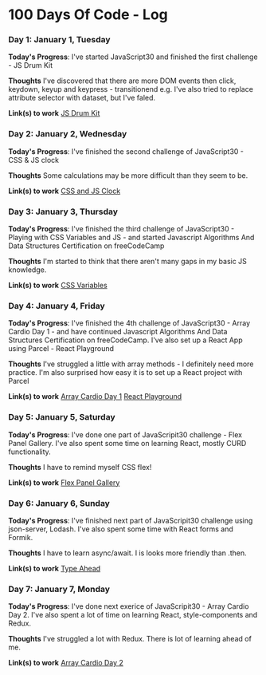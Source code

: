 # 100 Days Of Code - Log

### Day 1: January 1, Tuesday

**Today's Progress**: I've started JavaScript30 and finished the first challenge - JS Drum Kit

**Thoughts** I've discovered that there are more DOM events then click, keydown, keyup and keypress - transitionend e.g. I've also tried to replace attribute selector with dataset, but I've faled.

**Link(s) to work**
[JS Drum Kit](https://github.com/dominikmanowski/javascript30/tree/master/01%20-%20JavaScript%20Drum%20Kit)

### Day 2: January 2, Wednesday

**Today's Progress**: I've finished the second challenge of JavaScript30 - CSS & JS clock

**Thoughts** Some calculations may be more difficult than they seem to be.

**Link(s) to work**
[CSS and JS Clock](https://github.com/dominikmanowski/javascript30/tree/master/02%20-%20JS%20and%20CSS%20Clock)

### Day 3: January 3, Thursday

**Today's Progress**: I've finished the third challenge of JavaScript30 - Playing with CSS Variables and JS - and started Javascript Algorithms And Data Structures Certification on freeCodeCamp

**Thoughts** I'm started to think that there aren't many gaps in my basic JS knowledge.

**Link(s) to work**
[CSS Variables](https://github.com/dominikmanowski/javascript30/tree/master/03%20-%20CSS%20Variables)

### Day 4: January 4, Friday

**Today's Progress**: I've finished the 4th challenge of JavaScript30 - Array Cardio Day 1 - and have continued Javascript Algorithms And Data Structures Certification on freeCodeCamp. I've also set up a React App using Parcel - React Playground

**Thoughts** I've struggled a little with array methods - I definitely need more practice. I'm also surprised how easy it is to set up a React project with Parcel

**Link(s) to work**
[Array Cardio Day 1](https://github.com/dominikmanowski/javascript30/tree/master/04%20-%20Array%20Cardio%20Day%201)
[React Playground](https://github.com/dominikmanowski/react-playground)

### Day 5: January 5, Saturday

**Today's Progress**: I've done one part of JavaScripit30 challenge - Flex Panel Gallery. I've also spent some time on learning React, mostly CURD functionality.

**Thoughts** I have to remind myself CSS flex!

**Link(s) to work**
[Flex Panel Gallery](https://github.com/dominikmanowski/javascript30/tree/master/05%20-%20Flex%20Panel%20Gallery)

### Day 6: January 6, Sunday

**Today's Progress**: I've finished next part of JavaScripit30 challenge using json-server, Lodash. I've also spent some time with React forms and Formik.

**Thoughts** I have to learn async/await. I is looks more friendly than .then.

**Link(s) to work**
[Type Ahead](https://github.com/dominikmanowski/javascript30/tree/master/06%20-%20Type%20Ahead)

### Day 7: January 7, Monday

**Today's Progress**: I've done next exerice of JavaScripit30 - Array Cardio Day 2. I've also spent a lot of time on learning React, style-components and Redux.

**Thoughts** I've struggled a lot with Redux. There is lot of learning ahead of me.

**Link(s) to work**
[Array Cardio Day 2](https://github.com/dominikmanowski/javascript30/tree/master/07%20-%20Array%20Cardio%20Day%202)
